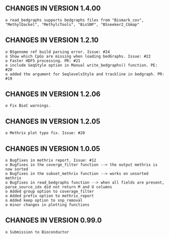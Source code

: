 CHANGES IN VERSION 1.4.00
-------------------------
    o read_bedgraphs supports bedgraphs files from "Bismark_cov", "MethylDackel", "MethylcTools", "BisSNP", "BSseeker2_CGmap"

CHANGES IN VERSION 1.2.10
-------------------------
    o BSgenome ref build parsing error. Issue: #24
    o Show which CpGs are missing when loading bedGraphs. Issue: #22
    o Faster HDF5 processing. PR: #21
    o include SeqStyle option in Manual write_bedgraphs() function. PE: #20
    o added the argument for SeqlevelsStyle and trackline in bedgraph. PR: #19
    
CHANGES IN VERSION 1.2.06
-------------------------
    o Fix BioC warnings.

CHANGES IN VERSION 1.2.05
-------------------------
    o Methrix plot typo fix. Issue: #20

CHANGES IN VERSION 1.0.05
-------------------------
    o Bugfixes in methrix report. Issue: #12
    o Bugfixes in the coverge_filter function --> the output methrix is now sorted
    o Bugfixes in the subset_methrix function --> works on unsorted methrix
    o Bugfixes in read_bedgraphs function --> when all fields are present, parse_source_idx did not return M and U columns
    o Added group option to coverage_filter
    o Added prefix option to methrix_report
    o Added keep option to snp_removal
    o minor changes in plotting functions 

CHANGES IN VERSION 0.99.0
-------------------------
    o Submission to Bioconductor